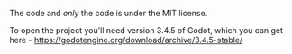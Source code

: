 The code and *only* the code is under the MIT license.

To open the project you'll need version 3.4.5 of Godot, which you can get here - https://godotengine.org/download/archive/3.4.5-stable/

